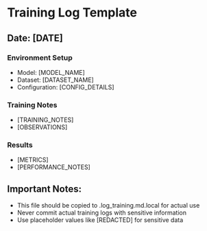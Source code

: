 # Training Log Template

## Date: [DATE]

### Environment Setup
- Model: [MODEL_NAME]
- Dataset: [DATASET_NAME] 
- Configuration: [CONFIG_DETAILS]

### Training Notes
- [TRAINING_NOTES]
- [OBSERVATIONS]

### Results
- [METRICS]
- [PERFORMANCE_NOTES]

## Important Notes:
- This file should be copied to .log_training.md.local for actual use
- Never commit actual training logs with sensitive information
- Use placeholder values like [REDACTED] for sensitive data
